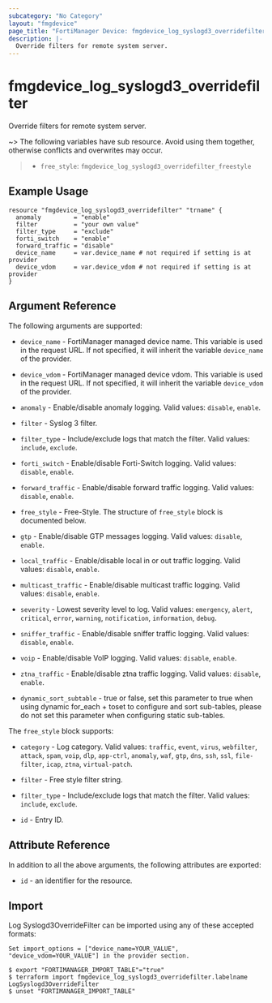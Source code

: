 ```yaml
---
subcategory: "No Category"
layout: "fmgdevice"
page_title: "FortiManager Device: fmgdevice_log_syslogd3_overridefilter"
description: |-
  Override filters for remote system server.
---
```


# fmgdevice_log_syslogd3_overridefilter
Override filters for remote system server.

~> The following variables have sub resource. Avoid using them together, otherwise conflicts and overwrites may occur.
>- `free_style`: `fmgdevice_log_syslogd3_overridefilter_freestyle`



## Example Usage

```hcl
resource "fmgdevice_log_syslogd3_overridefilter" "trname" {
  anomaly         = "enable"
  filter          = "your own value"
  filter_type     = "exclude"
  forti_switch    = "enable"
  forward_traffic = "disable"
  device_name     = var.device_name # not required if setting is at provider
  device_vdom     = var.device_vdom # not required if setting is at provider
}
```

## Argument Reference


The following arguments are supported:

* `device_name` - FortiManager managed device name. This variable is used in the request URL. If not specified, it will inherit the variable `device_name` of the provider.
* `device_vdom` - FortiManager managed device vdom. This variable is used in the request URL. If not specified, it will inherit the variable `device_vdom` of the provider.

* `anomaly` - Enable/disable anomaly logging. Valid values: `disable`, `enable`.

* `filter` - Syslog 3 filter.
* `filter_type` - Include/exclude logs that match the filter. Valid values: `include`, `exclude`.

* `forti_switch` - Enable/disable Forti-Switch logging. Valid values: `disable`, `enable`.

* `forward_traffic` - Enable/disable forward traffic logging. Valid values: `disable`, `enable`.

* `free_style` - Free-Style. The structure of `free_style` block is documented below.
* `gtp` - Enable/disable GTP messages logging. Valid values: `disable`, `enable`.

* `local_traffic` - Enable/disable local in or out traffic logging. Valid values: `disable`, `enable`.

* `multicast_traffic` - Enable/disable multicast traffic logging. Valid values: `disable`, `enable`.

* `severity` - Lowest severity level to log. Valid values: `emergency`, `alert`, `critical`, `error`, `warning`, `notification`, `information`, `debug`.

* `sniffer_traffic` - Enable/disable sniffer traffic logging. Valid values: `disable`, `enable`.

* `voip` - Enable/disable VoIP logging. Valid values: `disable`, `enable`.

* `ztna_traffic` - Enable/disable ztna traffic logging. Valid values: `disable`, `enable`.

* `dynamic_sort_subtable` - true or false, set this parameter to true when using dynamic for_each + toset to configure and sort sub-tables, please do not set this parameter when configuring static sub-tables.

The `free_style` block supports:

* `category` - Log category. Valid values: `traffic`, `event`, `virus`, `webfilter`, `attack`, `spam`, `voip`, `dlp`, `app-ctrl`, `anomaly`, `waf`, `gtp`, `dns`, `ssh`, `ssl`, `file-filter`, `icap`, `ztna`, `virtual-patch`.

* `filter` - Free style filter string.
* `filter_type` - Include/exclude logs that match the filter. Valid values: `include`, `exclude`.

* `id` - Entry ID.


## Attribute Reference

In addition to all the above arguments, the following attributes are exported:
* `id` - an identifier for the resource.

## Import

Log Syslogd3OverrideFilter can be imported using any of these accepted formats:
```
Set import_options = ["device_name=YOUR_VALUE", "device_vdom=YOUR_VALUE"] in the provider section.

$ export "FORTIMANAGER_IMPORT_TABLE"="true"
$ terraform import fmgdevice_log_syslogd3_overridefilter.labelname LogSyslogd3OverrideFilter
$ unset "FORTIMANAGER_IMPORT_TABLE"
```

